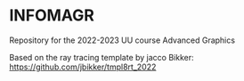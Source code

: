 # INFOMAGR
Repository for the 2022-2023 UU course Advanced Graphics 

Based on the ray tracing template by jacco Bikker: https://github.com/jbikker/tmpl8rt_2022
